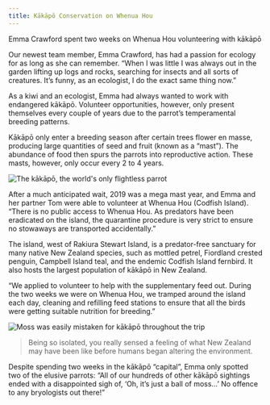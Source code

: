 ```yaml
---
title: Kākāpō Conservation on Whenua Hou
---
```


Emma Crawford spent two weeks on Whenua Hou volunteering with kākāpō 
<!--more-->


Our newest team member, Emma Crawford, has had a passion for ecology for as long as she can remember.
“When I was little I was always out in the garden lifting up logs and rocks, searching for insects
and all sorts of creatures. It’s funny, as an ecologist, I do the exact same thing now.”

As a kiwi and an ecologist, Emma had always wanted to work with endangered kākāpō. 
Volunteer opportunities, however, only present themselves every couple of years due 
to the parrot’s temperamental breeding patterns.

Kākāpō only enter a breeding season after certain trees flower en masse, producing 
large quantities of seed and fruit (known as a “mast”). The abundance of food then spurs the parrots 
into reproductive action. These masts, however, only occur every 2 to 4 years.


![The kākāpō, the world's only flightless parrot](/news/2021-10-14-emma-crawford-kakapo/Kakapofeeding.jpg)

After a much anticipated wait, 2019 was a mega mast year, and Emma and her partner 
Tom were able to volunteer at Whenua Hou (Codfish Island). “There is no public access 
to Whenua Hou. As predators have been eradicated on the island, the quarantine procedure 
is very strict to ensure no stowaways are transported accidentally.”

The island, west of Rakiura Stewart Island, is a predator-free sanctuary for many native 
New Zealand species, such as mottled petrel, Fiordland crested penguin, Campbell Island teal, 
and the endemic Codfish Island fernbird. It also hosts the largest population of kākāpō in New Zealand.

“We applied to volunteer to help with the supplementary feed out. During the two weeks we were on Whenua Hou,
we tramped around the island each day, cleaning and refilling feed stations to ensure that all the birds
were getting suitable nutrition for breeding.” 


![Moss was easily mistaken for kākāpō throughout the trip](/news/2021-10-14-emma-crawford-kakapo/mossball.jpg)

> Being so isolated, you really sensed a feeling of what New Zealand may have been like before humans began altering the environment.

Despite spending two weeks in the kākāpō “capital”, Emma only spotted two of the elusive parrots: 
“All of our hundreds of other kākāpō sightings ended with a disappointed sigh of, 
‘Oh, it’s just a ball of moss…’ No offence to any bryologists out there!”

